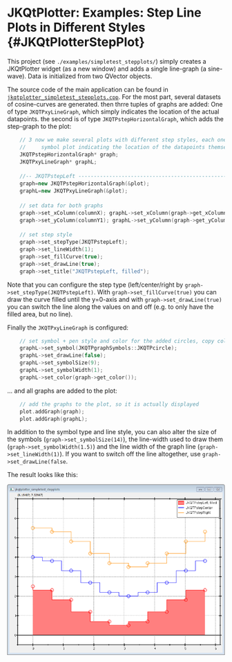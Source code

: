 # JKQtPlotter: Examples: Step Line Plots in Different Styles {#JKQtPlotterStepPlot}
This project (see `./examples/simpletest_stepplots/`) simply creates a JKQtPlotter widget (as a new window) and adds a single line-graph (a sine-wave). Data is initialized from two QVector<double> objects.

The source code of the main application can be found in  [`jkqtplotter_simpletest_stepplots.cpp`](../simpletest_stepplots/jkqtplotter_simpletest_stepplots.cpp). For the most part, several datasets of cosine-curves are generated. then thrre tuples of graphs are added: One of type `JKQTPxyLineGraph`, which simply indicates the location of the actual datapoints. the second is of type `JKQTPstepHorizontalGraph`, which adds the step-graph to the plot:

```c++
	// 3 now we make several plots with different step styles, each one also contains a
    //     symbol plot indicating the location of the datapoints themselves
    JKQTPstepHorizontalGraph* graph;
    JKQTPxyLineGraph* graphL;

    //-- JKQTPstepLeft ----------------------------------------------------------------------------------------
    graph=new JKQTPstepHorizontalGraph(&plot);
    graphL=new JKQTPxyLineGraph(&plot);

    // set data for both graphs
    graph->set_xColumn(columnX); graphL->set_xColumn(graph->get_xColumn());
    graph->set_yColumn(columnY1); graphL->set_yColumn(graph->get_yColumn());

    // set step style
    graph->set_stepType(JKQTPstepLeft);
    graph->set_lineWidth(1);
    graph->set_fillCurve(true);
    graph->set_drawLine(true);
    graph->set_title("JKQTPstepLeft, filled");
```
Note that you can configure the step type (left/center/right by `graph->set_stepType(JKQTPstepLeft)`. With `graph->set_fillCurve(true)` you can draw the curve filled until the y=0-axis and with `graph->set_drawLine(true)` you can switch the line along the values on and off (e.g. to only have the filled area, but no line).

Finally the `JKQTPxyLineGraph` is configured:
```c++
    // set symbol + pen style and color for the added circles, copy color
    graphL->set_symbol(JKQTPgraphSymbols::JKQTPcircle);
    graphL->set_drawLine(false);
    graphL->set_symbolSize(9);
    graphL->set_symbolWidth(1);
    graphL->set_color(graph->get_color());
```

... and all graphs are added to the plot:
```c++
    // add the graphs to the plot, so it is actually displayed
    plot.addGraph(graph);
    plot.addGraph(graphL);
```

In addition to the symbol type and line style, you can also alter the size of the symbols (`graph->set_symbolSize(14)`), the line-width used to draw them (`graph->set_symbolWidth(1.5)`) and the line width of the graph line (`graph->set_lineWidth(1)`). If you want to switch off the line altogether, use `graph->set_drawLine(false`.

The result looks like this:

![jkqtplotter_simpletest_stepplots](../../screenshots/jkqtplotter_simpletest_stepplots.png)



